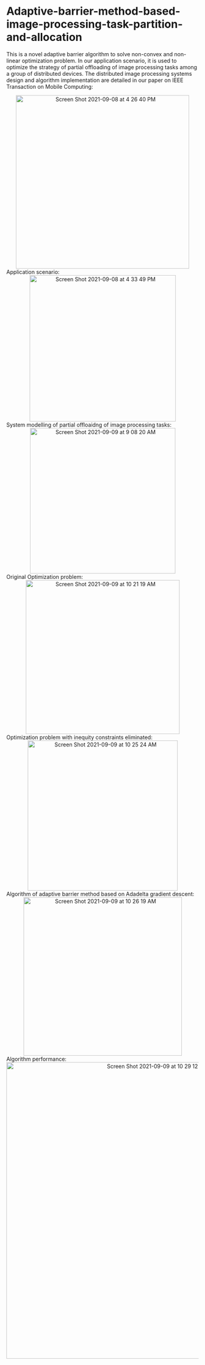 # Adaptive-barrier-method-based-image-processing-task-partition-and-allocation
This is a novel adaptive barrier algorithm to solve non-convex and non-linear optimization problem. In our application scenario, it is used to optimize the strategy of partial offloading of image processing tasks among a group of distributed devices. The distributed image processing systems design and algorithm implementation are detailed in our paper on IEEE Transaction on Mobile Computing:
<div align=center><img width="454" alt="Screen Shot 2021-09-08 at 4 26 40 PM" src="https://user-images.githubusercontent.com/37515653/132580703-1229099a-b174-4130-b243-490b755c8c8d.png">

<div align=left> Application scenario:
  
<div align=center><img width="383" alt="Screen Shot 2021-09-08 at 4 33 49 PM" src="https://user-images.githubusercontent.com/37515653/132581444-b848022a-19a9-454e-abab-d58501d20afe.png">
  
<div align=left>System modelling of partial offloaidng of image processing tasks:
 
<div align=center><img width="381" alt="Screen Shot 2021-09-09 at 9 08 20 AM" src="https://user-images.githubusercontent.com/37515653/132691595-a39ffd44-bda8-4b14-ac24-867793297ad1.png">
  
<div align=left>Original Optimization problem:
 
<div align=center><img width="403" alt="Screen Shot 2021-09-09 at 10 21 19 AM" src="https://user-images.githubusercontent.com/37515653/132703567-f519881a-3563-4e8a-99bb-8b2ca4d2c453.png">
 
<div align=left>Optimization problem with inequity constraints eliminated:
 
<div align=center><img width="393" alt="Screen Shot 2021-09-09 at 10 25 24 AM" src="https://user-images.githubusercontent.com/37515653/132704226-b4e4738a-64c5-48ea-9b3e-b65a1de9de60.png">

<div align=left>Algorithm of adaptive barrier method based on Adadelta gradient descent:
 
<div align=center><img width="415" alt="Screen Shot 2021-09-09 at 10 26 19 AM" src="https://user-images.githubusercontent.com/37515653/132704378-5d5f6c8b-dab5-4463-9981-e189891b1f9a.png">


 <div align=left>Algorithm performance:
 
<div align=center><img width="776" alt="Screen Shot 2021-09-09 at 10 29 12 AM" src="https://user-images.githubusercontent.com/37515653/132704843-b061dfa9-3857-4683-9a05-274aeba9cdac.png">
